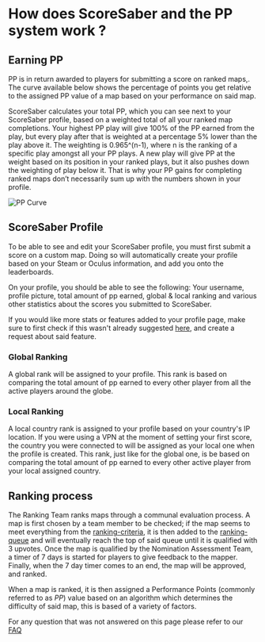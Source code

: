 # How does ScoreSaber and the PP system work ? 

## Earning PP
PP is in return awarded to players for submitting a score on ranked maps,. The curve available below shows the percentage of points you get relative to the assigned PP value of a map based on your performance on said map. 

ScoreSaber calculates your total PP, which you can see next to your ScoreSaber profile, based on a weighted total of all your ranked map completions. Your highest PP play will give 100% of the PP earned from the play, but every play after that is weighted at a percentage 5% lower than the play above it. The weighting is 0.965^(n-1), where n is the ranking of a specific play amongst all your PP plays. A new play will give PP at the weight based on its position in your ranked plays, but it also pushes down the weighting of play below it. That is why your PP gains for completing ranked maps don’t necessarily sum up with the numbers shown in your profile.

![PP Curve](~@images/ranking/pp-curve.png)
## ScoreSaber Profile
To be able to see and edit your ScoreSaber profile, you must first submit a score on a custom map. Doing so will automatically create your profile based on your Steam or Oculus information, and add you onto the leaderboards. 

On your profile, you should be able to see the following: Your username, profile picture, total amount of pp earned, global & local ranking and various other statistics about the scores you submitted to ScoreSaber. 

If you would like more stats or features added to your profile page, make sure to first check if this wasn't already suggested [here](https://scoresaber.canny.io/feature-requests), and create a request about said feature.
### Global Ranking
A global rank will be assigned to your profile. This rank is based on comparing the total amount of pp earned to every other player from all the active players around the globe.
### Local Ranking
A local country rank is assigned to your profile based on your country's IP location. If you were using a VPN at the moment of setting your first score, the country you were connected to will be assigned as your local one when the profile is created. This rank, just like for the global one, is be based on comparing the total amount of pp earned to every other active player from your local assigned country.

## Ranking process
The Ranking Team ranks maps through a communal evaluation process. A map is first chosen by a team member to be checked; if the map seems to meet everything from the [ranking-criteria](./ranking/ranking-criteria.md), it is then added to the [ranking-queue](#rankqueueinfo) and will eventually reach the top of said queue until it is qualified with 3 upvotes. Once the map is qualified by the Nomination Assessment Team, a timer of 7 days is started for players to give feedback to the mapper. Finally, when the 7 day timer comes to an end, the map will be approved, and ranked.

When a map is ranked, it is then assigned a Performance Points (commonly referred to as *PP*) value based on an algorithm which determines the difficulty of said map, this is based of a variety of factors. 

For any question that was not answered on this page please refer to our [FAQ](#FAQ)
